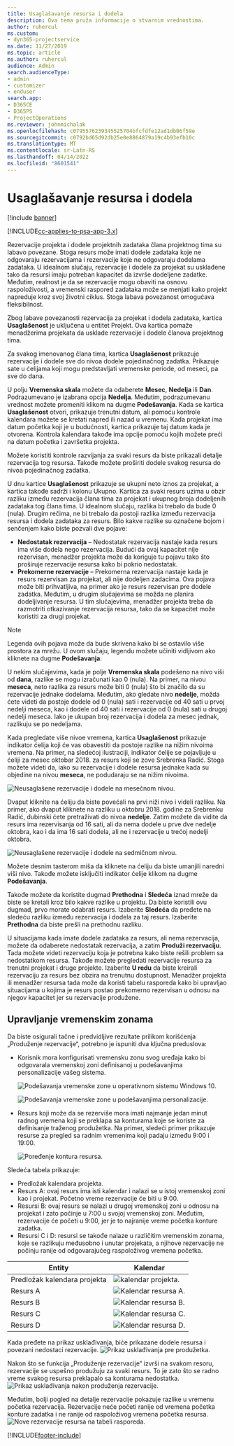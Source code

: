 ```yaml
---
title: Usaglašavanje resursa i dodela
description: Ova tema pruža informacije o stvarnim vrednostima.
author: ruhercul
ms.custom:
- dyn365-projectservice
ms.date: 11/27/2019
ms.topic: article
ms.author: ruhercul
audience: Admin
search.audienceType:
- admin
- customizer
- enduser
search.app:
- D365CE
- D365PS
- ProjectOperations
ms.reviewer: johnmichalak
ms.openlocfilehash: c0795576239345525704bfcfdfe12ad1db06f59e
ms.sourcegitcommit: c0792bd65d92db25e0e8864879a19c4b93efb10c
ms.translationtype: MT
ms.contentlocale: sr-Latn-RS
ms.lasthandoff: 04/14/2022
ms.locfileid: "8601541"
---
```

# <a name="reconcile-bookings-and-assignments"></a>Usaglašavanje resursa i dodela

[!include [banner](../includes/psa-now-project-operations.md)]

[!INCLUDE[cc-applies-to-psa-app-3.x](../includes/cc-applies-to-psa-app-3x.md)]

Rezervacije projekta i dodele projektnih zadataka člana projektnog tima su labavo povezane. Stoga resurs može imati dodele zadataka koje ne odgovaraju rezervacijama i rezervacije koje ne odgovaraju dodelama zadataka. U idealnom slučaju, rezervacije i dodele za projekat su usklađene tako da resursi imaju potreban kapacitet da izvrše dodeljene zadatke. Međutim, realnost je da se rezervacije mogu obaviti na osnovu raspoloživosti, a vremenski raspored zadataka može se menjati kako projekt napreduje kroz svoj životni ciklus. Stoga labava povezanost omogućava fleksibilnost.

Zbog labave povezanosti rezervacija za projekat i dodela zadataka, kartica **Usaglašenost** je uključena u entitet Projekt. Ova kartica pomaže menadžerima projekata da usklade rezervacije i dodele članova projektnog tima.

Za svakog imenovanog člana tima, kartica **Usaglašenost** prikazuje rezervacije i dodele sve do nivoa dodele pojedinačnog zadatka. Prikazuje sate u ćelijama koji mogu predstavljati vremenske periode, od meseci, pa sve do dana.

U polju **Vremenska skala** možete da odaberete **Mesec**, **Nedelja** ili **Dan**. Podrazumevano je izabrana opcija **Nedelja**. Međutim, podrazumevanu vrednost možete promeniti klikom na dugme **Podešavanja**. Kada se kartica **Usaglašenost** otvori, prikazuje trenutni datum, ali pomoću kontrole kalendara možete se kretati napred ili nazad u vremenu. Kada projekat ima datum početka koji je u budućnosti, kartica prikazuje taj datum kada je otvorena. Kontrola kalendara takođe ima opcije pomoću kojih možete preći na datum početka i završetka projekta.

Možete koristiti kontrole razvijanja za svaki resurs da biste prikazali detalje rezervacija tog resursa. Takođe možete proširiti dodele svakog resursa do nivoa pojedinačnog zadatka.

U dnu kartice **Usaglašenost** prikazuje se ukupni neto iznos za projekat, a kartica takođe sadrži i kolonu Ukupno. Kartica za svaki resurs uzima u obzir razliku između rezervacija člana tima za projekat i ukupnog broja dodeljenih zadataka tog člana tima. U idealnom slučaju, razlika bi trebalo da bude 0 (nula). Drugim rečima, ne bi trebalo da postoji razlika između rezervacija resursa i dodela zadataka za resurs. Bilo kakve razlike su označene bojom i senčenjem kako biste pozvali dve pojave:

- **Nedostatak rezervacija** – Nedostatak rezervacija nastaje kada resurs ima više dodela nego rezervacija. Budući da ovaj kapacitet nije rezervisan, menadžer projekta može da koriguje tu pojavu tako što proširuje rezervacije resursa kako bi pokrio nedostatak.
- **Prekomerne rezervacije** – Prekomerna rezervacija nastaje kada je resurs rezervisan za projekat, ali nije dodeljen zadacima. Ova pojava može biti prihvatljiva, na primer ako je resurs rezervisan pre dodele zadatka. Međutim, u drugim slučajevima se možda ne planira dodeljivanje resursa. U tim slučajevima, menadžer projekta treba da razmotriti otkazivanje rezervacija resursa, tako da se kapacitet može koristiti za drugi projekat.

> [!NOTE]
> Legenda ovih pojava može da bude skrivena kako bi se ostavilo više prostora za mrežu. U ovom slučaju, legendu možete učiniti vidljivom ako kliknete na dugme **Podešavanja**.

U nekim slučajevima, kada je polje **Vremenska skala** podešeno na nivo viši od **dana**, razlike se mogu izračunati kao 0 (nula). Na primer, na nivou **meseca**, neto razlika za resurs može biti 0 (nula) što bi značilo da su rezervacije jednake dodelama. Međutim, ako gledate nivo **nedelje**, možda ćete videti da postoje dodele od 0 (nula) sati i rezervacije od 40 sati u prvoj nedelji meseca, kao i dodele od 40 sati i rezervacije od 0 (nula) sati u drugoj nedelji meseca. Iako je ukupan broj rezervacija i dodela za mesec jednak, razlikuju se po nedeljama.

Kada pregledate više nivoe vremena, kartica **Usaglašenost** prikazuje indikator ćelija koji će vas obavestiti da postoje razlike na nižim nivoima vremena. Na primer, na sledećoj ilustraciji, indikator ćelije se pojavljuje u ćeliji za mesec oktobar 2018. za resurs koji se zove Srebrenka Radić. Stoga možete videti da, iako su rezervacije i dodele resursa jednake kada su objedine na nivou **meseca**, ne podudaraju se na nižim nivoima.

![Neusaglašene rezervacije i dodele na mesečnom nivou.](media/reconcile-assignments-01.JPG)

Dvaput kliknite na ćeliju da biste povećali na prvi niži nivo i videli razliku. Na primer, ako dvaput kliknete na razliku u oktobru 2018. godine za Srebrenku Radić, dubinski ćete pretraživati do nivoa **nedelje**. Zatim možete da vidite da resurs ima rezervisanja od 16 sati, ali da nema dodele u prve dve nedelje oktobra, kao i da ima 16 sati dodela, ali ne i rezervacije u trećoj nedelji oktobra.

![Neusaglašene rezervacije i dodele na sedmičnom nivou.](media/reconcile-assignments-02.JPG)

Možete desnim tasterom miša da kliknete na ćeliju da biste umanjili naredni viši nivo. Takođe možete isključiti indikator ćelije klikom na dugme **Podešavanja**. 

Takođe možete da koristite dugmad **Prethodna** i **Sledeća** iznad mreže da biste se kretali kroz bilo kakve razlike u projektu. Da biste koristili ovu dugmad, prvo morate odabrati resurs. Izaberite **Sledeća** da pređete na sledeću razliku između rezervacija i dodela za taj resurs. Izaberite **Prethodna** da biste prešli na prethodnu razliku.

U situacijama kada imate dodele zadataka za resurs, ali nema rezervacija, možete da odaberete nedostatak rezervacija, a zatim **Produži rezervaciju**. Tada možete videti rezervaciju koja je potrebna kako biste rešili problem sa nedostatkom resursa. Takođe možete pregledati rezervacije resursa za trenutni projekat i druge projekte. Izaberite **U redu** da biste kreirali rezervaciju za resurs bez obzira na trenutnu dostupnost. Menadžer projekta ili menadžer resursa tada može da koristi tabelu rasporeda kako bi upravljao situacijama u kojima je resurs postao prekomerno rezervisan u odnosu na njegov kapacitet jer su rezervacije produžene.

## <a name="managing-with-time-zones"></a>Upravljanje vremenskim zonama
Da biste osigurali tačne i predvidljive rezultate prilikom korišćenja „Produženje rezervacije“, potrebno je ispuniti dva ključna preduslova:  

- Korisnik mora konfigurisati vremensku zonu svog uređaja kako bi odgovarala vremenskoj zoni definisanoj u podešavanjima personalizacije vašeg sistema.
 
  ![Podešavanja vremenske zone u operativnom sistemu Windows 10.](media/reconcile-assignments-03.png)

  ![Podešavanja vremenske zone u podešavanjima personalizacije.](media/reconcile-assignments-04.png)
 
- Resurs koji može da se rezerviše mora imati najmanje jedan minut radnog vremena koji se preklapa sa konturama koje se koriste za definisanje traženog produžetka. Na primer, sledeći primer prikazuje resurse za pregled sa radnim vremenima koji padaju između 9:00 i 19:00. 

  ![Poređenje kontura resursa.](media/reconcile-assignments-05.png)

Sledeća tabela prikazuje:

- Predložak kalendara projekta.
- Resurs A: ovaj resurs ima isti kalendar i nalazi se u istoj vremenskoj zoni kao i projekat. Početno vreme rezervacije će biti u 9:00.
- Resursi B: ovaj resurs se nalazi u drugoj vremenskoj zoni u odnosu na projekat i zato počinje u 7:00 u svojoj vremenskoj zoni. Međutim, rezervacije će početi u 9:00, jer je to najranije vreme početka konture zadatka.
- Resursi C i D: resursi se takođe nalaze u različitim vremenskim zonama, koje se razlikuju međusobno i unutar projekata, a njihove rezervacije ne počinju ranije od odgovarajućeg raspoloživog vremena početka.

|Entity  |Kalendar  |
|-|-|
|Predložak kalendara projekta   | ![kalendar projekta.](media/reconcile-assignments-06.png) |
|Resurs A  | ![Kalendar resursa A.](media/reconcile-assignments-06.png) |
|Resurs B  |  ![Kalendar resursa B.](media/reconcile-assignments-07.png) |
|Resurs C  |  ![Kalendar resursa C.](media/reconcile-assignments-08.png) |
|Resurs D  | ![Kalendar resursa D.](media/reconcile-assignments-09.png)  |
 
Kada pređete na prikaz usklađivanja, biće prikazane dodele resursa i povezani nedostaci rezervacije.
 ![Prikaz usklađivanja pre produžetka.](media/reconcile-assignments-10.png)

Nakon što se funkcija „Produženje rezervacije“ izvrši na svakom resoru, rezervacije se uspešno produžuju za svaki resurs. To je zato što se radno vreme svakog resursa preklapalo sa konturama nedostatka.
 ![Prikaz usklađivanja nakon produženja rezervacije.](media/reconcile-assignments-11.png) 

Međutim, bolji pogled na detalje rezervacije pokazuje razlike u vremenu početka rezervacija. Rezervacije neće početi ranije od vremena početka konture zadatka i ne ranije od raspoloživog vremena početka resursa.
 ![Nove rezervacije resursa na tabeli rasporeda.](media/reconcile-assignments-12.png)


[!INCLUDE[footer-include](../includes/footer-banner.md)]
